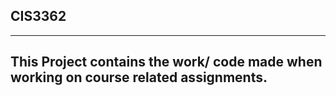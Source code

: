 ## CIS3362  
---  
This Project contains the work/ code made when working on course related assignments.  
---  
